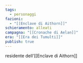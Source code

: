 ```yaml
---
tags:
  - personaggi
fazioni:
  - "[[Enclave di Aithorn]]"
schieramento: alleati
campagna: "[[Cronache di Aelan]]"
era: "[[Era dei Tumulti]]"
publish: true
---
```

residente dell'[[Enclave di Aithorn]]
